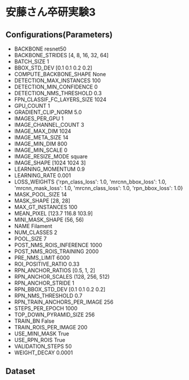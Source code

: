 # 安藤さん卒研実験3

## Configurations(Parameters)
- BACKBONE                       resnet50
- BACKBONE_STRIDES               [4, 8, 16, 32, 64]
- BATCH_SIZE                     1
- BBOX_STD_DEV                   [0.1 0.1 0.2 0.2]
- COMPUTE_BACKBONE_SHAPE         None
- DETECTION_MAX_INSTANCES        100
- DETECTION_MIN_CONFIDENCE       0
- DETECTION_NMS_THRESHOLD        0.3
- FPN_CLASSIF_FC_LAYERS_SIZE     1024
- GPU_COUNT                      1
- GRADIENT_CLIP_NORM             5.0
- IMAGES_PER_GPU                 1
- IMAGE_CHANNEL_COUNT            3
- IMAGE_MAX_DIM                  1024
- IMAGE_META_SIZE                14
- IMAGE_MIN_DIM                  800
- IMAGE_MIN_SCALE                0
- IMAGE_RESIZE_MODE              square
- IMAGE_SHAPE                    [1024 1024    3]
- LEARNING_MOMENTUM              0.9
- LEARNING_RATE                  0.001
- LOSS_WEIGHTS                   {'rpn_class_loss': 1.0, 'mrcnn_bbox_loss': 1.0, 'mrcnn_mask_loss': 1.0, 'mrcnn_class_loss': 1.0, 'rpn_bbox_loss': 1.0}
- MASK_POOL_SIZE                 14
- MASK_SHAPE                     [28, 28]
- MAX_GT_INSTANCES               100
- MEAN_PIXEL                     [123.7 116.8 103.9]
- MINI_MASK_SHAPE                (56, 56)
- NAME                           Filament
- NUM_CLASSES                    2
- POOL_SIZE                      7
- POST_NMS_ROIS_INFERENCE        1000
- POST_NMS_ROIS_TRAINING         2000
- PRE_NMS_LIMIT                  6000
- ROI_POSITIVE_RATIO             0.33
- RPN_ANCHOR_RATIOS              [0.5, 1, 2]
- RPN_ANCHOR_SCALES              (128, 256, 512)
- RPN_ANCHOR_STRIDE              1
- RPN_BBOX_STD_DEV               [0.1 0.1 0.2 0.2]
- RPN_NMS_THRESHOLD              0.7
- RPN_TRAIN_ANCHORS_PER_IMAGE    256
- STEPS_PER_EPOCH                1000
- TOP_DOWN_PYRAMID_SIZE          256
- TRAIN_BN                       False
- TRAIN_ROIS_PER_IMAGE           200
- USE_MINI_MASK                  True
- USE_RPN_ROIS                   True
- VALIDATION_STEPS               50
- WEIGHT_DECAY                   0.0001

## Dataset
